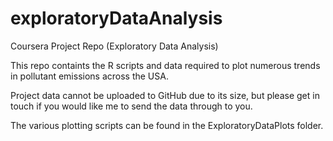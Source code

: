 # exploratoryDataAnalysis
Coursera Project Repo (Exploratory Data Analysis)

This repo containts the R scripts and data required to plot numerous trends in pollutant emissions across the USA.

Project data cannot be uploaded to GitHub due to its size, but please get in touch if you would like me to send the data through to you.

The various plotting scripts can be found in the ExploratoryDataPlots folder.
